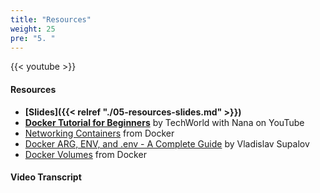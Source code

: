```yaml
---
title: "Resources"
weight: 25
pre: "5. "
---
```


{{< youtube >}}

#### Resources

* **[Slides]({{< relref "./05-resources-slides.md" >}})**
* **[Docker Tutorial for Beginners](https://www.youtube.com/watch?v=3c-iBn73dDE)** by TechWorld with Nana on YouTube
* [Networking Containers](https://docs.docker.com/engine/tutorials/networkingcontainers/) from Docker
* [Docker ARG, ENV, and .env - A Complete Guide](https://vsupalov.com/docker-arg-env-variable-guide/) by Vladislav Supalov
* [Docker Volumes](https://docs.docker.com/storage/volumes/) from Docker

#### Video Transcript

